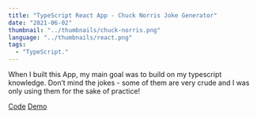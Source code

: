 ```yaml
---
title: "TypeScript React App - Chuck Norris Joke Generator"
date: "2021-06-02"
thumbnail: "../thumbnails/chuck-norris.png"
language: "../thumbnails/react.png"
tags:
  - "TypeScript."
---
```


When I built this App, my main goal was to build on my typescript knowledge. Don’t mind the jokes - some of them are very crude and I was only using them for the sake of practice!

<a href='https://github.com/starjardin/random-jokes-typescript'>Code</a>
<a href='https://starjardin-tanteli-random-jokes-typescript.vercel.app//'>Demo</a>
